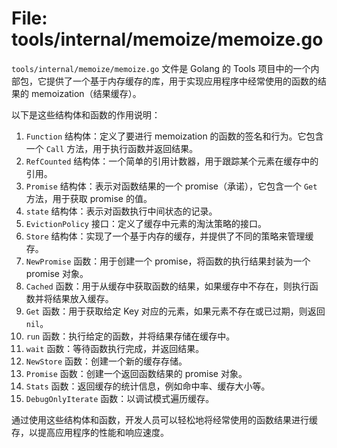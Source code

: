 # File: tools/internal/memoize/memoize.go

`tools/internal/memoize/memoize.go` 文件是 Golang 的 Tools 项目中的一个内部包，它提供了一个基于内存缓存的库，用于实现应用程序中经常使用的函数的结果的 memoization（结果缓存）。

以下是这些结构体和函数的作用说明：

1. `Function` 结构体：定义了要进行 memoization 的函数的签名和行为。它包含一个 `Call` 方法，用于执行函数并返回结果。
2. `RefCounted` 结构体：一个简单的引用计数器，用于跟踪某个元素在缓存中的引用。
3. `Promise` 结构体：表示对函数结果的一个 promise（承诺），它包含一个 `Get` 方法，用于获取 promise 的值。
4. `state` 结构体：表示对函数执行中间状态的记录。
5. `EvictionPolicy` 接口：定义了缓存中元素的淘汰策略的接口。
6. `Store` 结构体：实现了一个基于内存的缓存，并提供了不同的策略来管理缓存。
7. `NewPromise` 函数：用于创建一个 promise，将函数的执行结果封装为一个 promise 对象。
8. `Cached` 函数：用于从缓存中获取函数的结果，如果缓存中不存在，则执行函数并将结果放入缓存。
9. `Get` 函数：用于获取给定 Key 对应的元素，如果元素不存在或已过期，则返回 `nil`。
10. `run` 函数：执行给定的函数，并将结果存储在缓存中。
11. `wait` 函数：等待函数执行完成，并返回结果。
12. `NewStore` 函数：创建一个新的缓存存储。
13. `Promise` 函数：创建一个返回函数结果的 promise 对象。
14. `Stats` 函数：返回缓存的统计信息，例如命中率、缓存大小等。
15. `DebugOnlyIterate` 函数：以调试模式遍历缓存。

通过使用这些结构体和函数，开发人员可以轻松地将经常使用的函数结果进行缓存，以提高应用程序的性能和响应速度。

